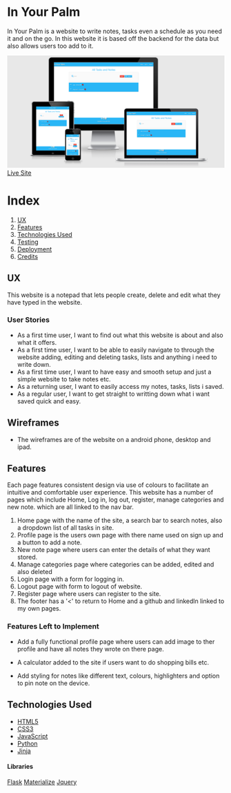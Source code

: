 # In Your Palm

In Your Palm is a website to write notes, tasks even a schedule as you need it and on the go.
In this website it is based off the backend for the data but also allows users too add to it.

![Am I Responsive](images/In_your_palm.png)
[Live Site](https://todo-app-ms3.herokuapp.com/)

# Index

1. [UX](#ux)
2. [Features](#features)
3. [Technologies Used](#technologies-used)
4. [Testing](#testing)
5. [Deployment](#deployment)
6. [Credits](#credits)



## UX

This website is a notepad that lets people create, delete and edit what they have typed in the website. 



### User Stories

- As a first time user, I want to find out what this website is about and also what it offers.
- As a first time user, I want to be able to easily navigate to through the website adding, editing and deleting tasks, lists and anything i need to write down.
- As a first time user, I want to have easy and smooth setup and just a simple website to take notes etc.
- As a returning user, I want to easily access my notes, tasks, lists i saved.
- As a regular user, I want to get straight to writting down what i want saved quick and easy.


## Wireframes 

- The wireframes are of the website on a android phone, desktop and ipad.







## Features


Each page features consistent design via use of colours to facilitate an intuitive and comfortable user experience. 
This website has a number of pages which include Home, Log in, log out, register, manage categories and new note. which are all linked to the nav bar.

1. Home page with the name of the site, a search bar to search notes, also a dropdown list of all tasks in site.
2. Profile page is the users own page with there name used on sign up and a button to add a note.
3. New note page where users can enter the details of what they want stored.
4. Manage categories page where categories can be added, edited and also deleted
5. Login page with a form for logging in.
6. Logout page with form to logout of website.
7. Register page where users can register to the site.
8. The footer has a '<' to return to Home and a github and linkedln linked to my own pages.
 

### Features Left to Implement

- Add a fully functional profile page where users can add image to ther profile and have all notes they wrote on there page.

- A calculator added to the site if users want to do shopping bills etc.

- Add styling for notes like different text, colours, highlighters and option to pin note on the device.


## Technologies Used

- [HTML5](https://html.com)
- [CSS3](https://www.w3.org/TR/2001/WD-css3-roadmap-20010523/)
- [JavaScript](https://javascript.com)
- [Python](https://www.python.org/)
- [Jinja](https://jinja.palletsprojects.com/en/2.11.x/)

#### Libraries

[Flask](https://pypi.org/project/Flask/)
[Materialize](materializecss.com/)
[Jquery](https://jquery.com/)
